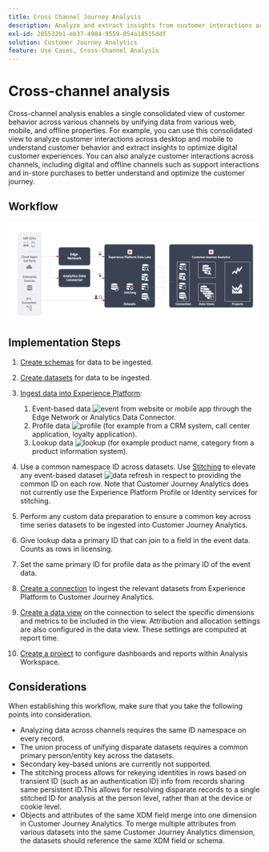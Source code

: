 ```yaml
---
title: Cross Channel Journey Analysis
description: Analyze and extract insights from customer interactions across the customer journey.
exl-id: 285532b1-eb37-4984-9559-054a18515ddf
solution: Customer Journey Analytics
feature: Use Cases, Cross-Channel Analysis
---
```

# Cross-channel analysis

Cross-channel analysis enables a single consolidated view of customer behavior across various channels by unifying data from various web, mobile, and offline properties. For example, you can use this consolidated view to analyze customer interactions across desktop and mobile to understand customer behavior and extract insights to optimize digital customer experiences. You can also analyze customer interactions across channels, including digital and offline channels such as support interactions and in-store purchases to better understand and optimize the customer journey.

## Workflow

![Cross channel architecture](../assets/cca-architecture.png)

## Implementation Steps

1. [Create schemas](https://experienceleague.adobe.com/docs/experience-platform/xdm/tutorials/create-schema-ui.html) for data to be ingested.
1. [Create datasets](https://experienceleague.adobe.com/docs/platform-learn/tutorials/data-ingestion/create-datasets-and-ingest-data.html) for data to be ingested.
1. [Ingest data into Experience Platform](https://experienceleague.adobe.com/docs/platform-learn/tutorials/data-ingestion/understanding-data-ingestion.html):
   1. Event-based data ![event](https://spectrum.adobe.com/static/icons/workflow_18/Smock_Events_18_N.svg) from website or mobile app through the Edge Network or Analytics Data Connector.
   2. Profile data ![profile](https://spectrum.adobe.com/static/icons/workflow_18/Smock_User_18_N.svg) (for example from a CRM system, call center application, loyalty application).
   3. Lookup data ![lookup](https://spectrum.adobe.com/static/icons/workflow_18/Smock_Search_18_N.svg) (for example product name, category from a product information system).

1. Use a common namespace ID across datasets. Use [Stitching](../../stitching/overview.md) to elevate any event-based dataset ![data refresh](https://spectrum.adobe.com/static/icons/workflow_18/Smock_DataRefresh_18_N.svg) in respect to providing the common ID on each row. Note that Customer Journey Analytics does not currently use the Experience Platform Profile or Identity services for stitching.
1. Perform any custom data preparation to ensure a common key across time series datasets to be ingested into Customer Journey Analytics.
1. Give lookup data a primary ID that can join to a field in the event data. Counts as rows in licensing.
1. Set the same primary ID for profile data as the primary ID of the event data.
1. [Create a connection](../../connections/overview.md) to ingest the relevant datasets from Experience Platform to Customer Journey Analytics.
1. [Create a data view](/help/data-views/create-dataview.md) on the connection to select the specific dimensions and metrics to be included in the view. Attribution and allocation settings are also configured in the data view. These settings are computed at report time.
1. [Create a project](/help/analysis-workspace/home.md) to configure dashboards and reports within Analysis Workspace.

## Considerations

When establishing this workflow, make sure that you take the following points into consideration.

* Analyzing data across channels requires the same ID namespace on every record.
* The union process of unifying disparate datasets requires a common primary person/entity key across the datasets.
* Secondary key-based unions are currently not supported.
* The stitching process allows for rekeying identities in rows based on transient ID (such as an authentication ID) info from records sharing same persistent ID.This allows for resolving disparate records to a single stitched ID for analysis at the person level, rather than at the device or cookie level.
* Objects and attributes of the same XDM field merge into one dimension in Customer Journey Analytics. To  merge multiple attributes from various datasets into the same Customer Journey Analytics dimension, the datasets should reference the same XDM field or schema.


